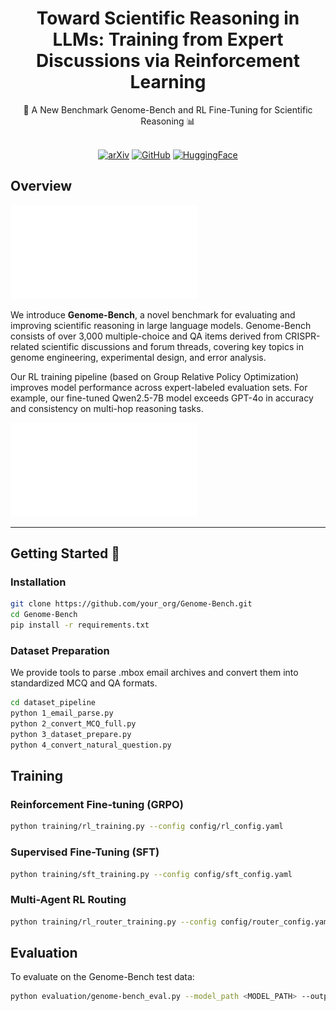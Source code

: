 <div align="center">

# Toward Scientific Reasoning in LLMs: Training from Expert Discussions via Reinforcement Learning

<div>
🧬 A New Benchmark Genome-Bench and RL Fine-Tuning for Scientific Reasoning 📊
</div>
</div>

<div>
<br>

<div align="center">

[![arXiv](https://img.shields.io/badge/arXiv-2301.00001-red?style=for-the-badge&logo=arxiv&logoColor=auto)](https://arxiv.org/abs/your_arxiv_id)
[![GitHub](https://img.shields.io/badge/GitHub-Code-000000?style=for-the-badge&logo=github&logoColor=auto)](https://github.com/mingyin0312/RL4GenomeBench)
[![HuggingFace](https://img.shields.io/badge/HuggingFace-Dataset-ffcc00?style=for-the-badge&logo=huggingface&logoColor=auto)](https://huggingface.co/datasets/Mingyin0312/Genome-Bench)

</div>
</div>

## Overview

![](figure/overview.pdf)

We introduce **Genome-Bench**, a novel benchmark for evaluating and improving scientific reasoning in large language models. Genome-Bench consists of over 3,000 multiple-choice and QA items derived from CRISPR-related scientific discussions and forum threads, covering key topics in genome engineering, experimental design, and error analysis.

Our RL training pipeline (based on Group Relative Policy Optimization) improves model performance across expert-labeled evaluation sets. For example, our fine-tuned Qwen2.5-7B model exceeds GPT-4o in accuracy and consistency on multi-hop reasoning tasks.

![](figure/example_result.pdf)

---

## Getting Started 🎯

### Installation

```bash
git clone https://github.com/your_org/Genome-Bench.git
cd Genome-Bench
pip install -r requirements.txt
```


### Dataset Preparation

We provide tools to parse .mbox email archives and convert them into standardized MCQ and QA formats.

```bash
cd dataset_pipeline
python 1_email_parse.py
python 2_convert_MCQ_full.py
python 3_dataset_prepare.py
python 4_convert_natural_question.py
```

## Training 

### Reinforcement Fine-tuning (GRPO)

```bash
python training/rl_training.py --config config/rl_config.yaml
```

### Supervised Fine-Tuning (SFT)

```bash
python training/sft_training.py --config config/sft_config.yaml
```

### Multi-Agent RL Routing

```bash
python training/rl_router_training.py --config config/router_config.yaml
```

## Evaluation 

To evaluate on the Genome-Bench test data: 

```bash
python evaluation/genome-bench_eval.py --model_path <MODEL_PATH> --output_dir <OUTPUT_DIR>
```



